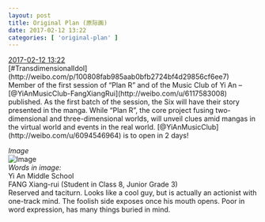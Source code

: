 ```yaml
---
layout: post
title: Original Plan (原际画)
date: 2017-02-12 13:22
categories: [ 'original-plan' ]
---
```


<div class="weibo-info">
  <a href="http://weibo.com/5626539553/Evbo6yCbz">2017-02-12 13:22</a>
</div>
[#TransdimensionalIdol](http://weibo.com/p/100808fab985aab0bfb2724bf4d29856cf6ee7) Member of the first session of “Plan R” and of the Music Club of Yi An – [@YiAnMusicClub-FangXiangRui](http://weibo.com/u/6117583008) published. As the first batch of the session, the Six will have their story presented in the manga. While “Plan R”, the core project fusing two-dimensional and three-dimensional worlds, will unveil clues amid mangas in the virtual world and events in the real world. [@YiAnMusicClub](http://weibo.com/u/6094546964) is to open in 2 days!

<!-- more -->

*Image*  
![Image](http://wx2.sinaimg.cn/mw690/0068MnXXgy1fcnm8k6bngj31kw1cqx52.jpg)  
*Words in image:*  
Yi An Middle School  
FANG Xiang-rui (Student in Class 8, Junior Grade 3)  
Reserved and taciturn. Looks like a cool guy, but is actually an actionist with one-track mind. The foolish side exposes once his mouth opens. Poor in word expression, has many things buried in mind.
